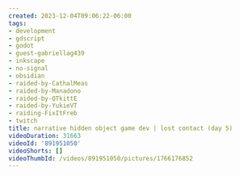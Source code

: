 ```yaml
---
created: 2023-12-04T09:06:22-06:00
tags:
- development
- gdscript
- godot
- guest-gabriellag439
- inkscape
- no-signal
- obsidian
- raided-by-CathalMeas
- raided-by-Manadono
- raided-by-QTkittE
- raided-by-YukieVT
- raiding-FixItFreb
- twitch
title: narrative hidden object game dev | lost contact (day 5)
videoDuration: 31663
videoId: '891951050'
videoShorts: []
videoThumbId: /videos/891951050/pictures/1766176852
---
```

